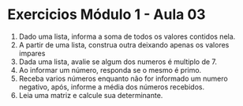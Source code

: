 # Exercicios Módulo 1 - Aula 03

1. Dado uma lista, informa a soma de todos os valores contidos nela.
2. A partir de uma lista, construa outra deixando apenas os valores impares
3. Dada uma lista, avalie se algum dos numeros é multiplo de 7.
4. Ao informar um número, responda se o mesmo é primo.
5. Receba varios números enquanto não for informado um numero negativo, após, informe a média dos números recebidos.
6. Leia uma matriz e calcule sua determinante.